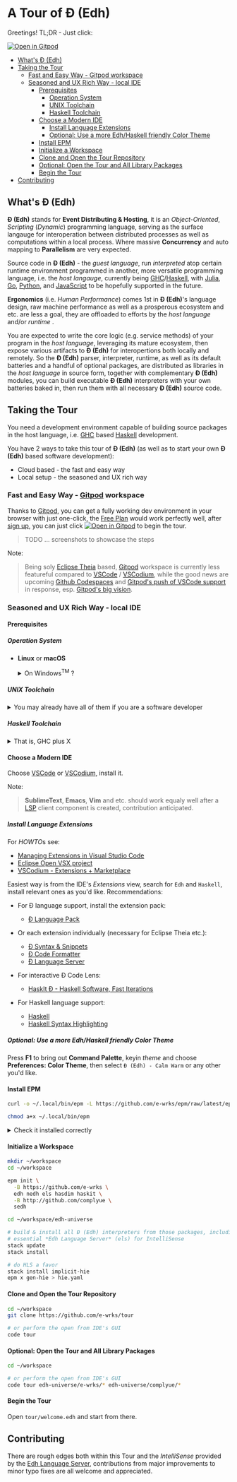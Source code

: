 # A Tour of Đ (Edh)

Greetings! TL;DR - Just click:

[![Open in Gitpod](https://gitpod.io/button/open-in-gitpod.svg)](https://gitpod.io/#https://github.com/complyue/tour)

- [What's Đ (Edh)](#whats-đ-edh)
- [Taking the Tour](#taking-the-tour)
  - [Fast and Easy Way - Gitpod workspace](#fast-and-easy-way---gitpod-workspace)
  - [Seasoned and UX Rich Way - local IDE](#seasoned-and-ux-rich-way---local-ide)
    - [Prerequisites](#prerequisites)
      - [Operation System](#operation-system)
      - [UNIX Toolchain](#unix-toolchain)
      - [Haskell Toolchain](#haskell-toolchain)
    - [Choose a Modern IDE](#choose-a-modern-ide)
      - [Install Language Extensions](#install-language-extensions)
      - [Optional: Use a more Edh/Haskell friendly Color Theme](#optional-use-a-more-edhhaskell-friendly-color-theme)
    - [Install EPM](#install-epm)
    - [Initialize a Workspace](#initialize-a-workspace)
    - [Clone and Open the Tour Repository](#clone-and-open-the-tour-repository)
    - [Optional: Open the Tour and All Library Packages](#optional-open-the-tour-and-all-library-packages)
    - [Begin the Tour](#begin-the-tour)
- [Contributing](#contributing)

## What's Đ (Edh)

**Đ (Edh)** stands for **Event Distributing & Hosting**,
it is an _Object-Oriented_, _Scripting_ (_Dynamic_) programming language,
serving as the surface langauge for interoperation between distributed
processes as well as computations within a local process. Where massive
**Concurrency** and auto mapping to **Parallelism** are very expected.

Source code in **Đ (Edh)** - the _guest language_, run _interpreted_ atop
certain runtime environment programmed in another, more versatile
programming language, i.e. the _host langauge_,
currently being [GHC](https://haskell.org/ghc)/[Haskell](https://haskell.org),
with [Julia](https://julialang.org), [Go](https://golang.org),
[Python](https://python.org), and
[JavaScript](https://developer.mozilla.org/en-US/docs/Web/JavaScript)
to be hopefully supported in the future.

**Ergonomics** (i.e. _Human Performance_) comes 1st in **Đ (Edh)**'s language
design, raw machine performance as well as a prosperous ecosystem and etc.
are less a goal, they are offloaded to efforts by the _host language_ and/or
_runtime_ .

You are expected to write the core logic (e.g. service methods) of your program
in the _host language_, leveraging its mature ecosystem, then expose various
artifacts to **Đ (Edh)** for interopertions both locally and remotely. So the
**Đ (Edh)** parser, interpreter, runtime, as well as its default batteries and
a handful of optional packages, are distributed as libraries in the
_host language_ in source form, together with complementary **Đ (Edh)**
modules, you can build executable **Đ (Edh)** interpreters with your own
batteries baked in, then run them with all necessary **Đ (Edh)** source code.

## Taking the Tour

You need a development environment capable of building source packages in the
host language, i.e. [GHC](https://haskell.org/ghc) based [Haskell](https://haskell.org) development.

You have 2 ways to take this tour of **Đ (Edh)** (as well as to start your
own **Đ (Edh)** based software development):

- Cloud based - the fast and easy way
- Local setup - the seasoned and UX rich way

### Fast and Easy Way - [Gitpod](https://gitpod.io) workspace

Thanks to [Gitpod](https://gitpod.io), you can get a fully working dev
environment in your browser with just one-click, the
[Free Plan](https://www.gitpod.io/pricing) would work perfectly well,
after [sign up](https://gitpod.io/subscription), you can just click
[![Open in Gitpod](https://gitpod.io/button/open-in-gitpod.svg)](https://gitpod.io/#https://github.com/complyue/tour)
to begin the tour.

> TODO ... screenshots to showcase the steps

Note:

> Being soly [Eclipse Theia](https://theia-ide.org) based,
> [Gitpod](https://gitpod.io) workspace is currently less featureful compared
> to [VSCode](https://code.visualstudio.com) / [VSCodium](https://vscodium.com),
> while the good news are upcoming
> [Github Codespaces](https://github.com/features/codespaces) and
> [Gitpod's push of VSCode support](https://www.gitpod.io/blog/root-docker-and-vscode) in response, esp.
> [Gitpod's big vision](https://www.gitpod.io/blog/moving-software-development-to-the-cloud).

### Seasoned and UX Rich Way - local IDE

#### Prerequisites

##### Operation System

- **Linux** or **macOS**

  <details><summary>
  On Windows<sup>TM</sup> ? 
  </summary>

  Consider run a **Linux** guest VM through **VMWare** or **VirtualBox**.

  Another good option, if you have some **Linux** box (either a VPC on the
  cloud or another machine sitting besides you) up, and prefer to run a **VSCode** /
  **VSCodium** IDE native to Windows, check out
  [VSCode Remote Development using SSH](https://code.visualstudio.com/docs/remote/ssh) after following the steps on that **Linux** box.

  </details>

##### UNIX Toolchain

<details><summary>
You may already have all of them if you are a software developer
</summary>

- [bash](https://www.gnu.org/software/bash/) - You already have it

  It comes with a decent **Linux** or **macOS** box.

- [git](https://git-scm.com/) - You get it

  From your **Linux** distribution's package manager, e.g.

  ```bash
  sudo apt install git
  ```

  Or for your **macOS**, run following command and follow its prompts

  > Note:
  > It installs a full fledged compiler toolchain, maybe bloating to
  > you, yet better to have.

  ```bash
  xcode-select --install
  ```

</details>

##### Haskell Toolchain

<details><summary>
That is, GHC plus X
</summary>

- [GHC](https://haskell.org/ghc)
- [Cabal-install](https://www.haskell.org/cabal)

  You install'em all by any single **one**, or **all** of the following:

- [ghcup](https://www.haskell.org/ghcup)
- [Stack](https://haskellstack.org)
- [Nix](https://nixos.org/download.html)

  > Confused? You are not alone, just continue the
  > [struggling](https://www.reddit.com/r/haskell/comments/a69ww2/struggling_to_get_started_with_developing_with)
  > and keep questioning that many (yet none perfect) competing options with
  > the [Haskell community](https://www.haskell.org/community)

</details>

#### Choose a Modern IDE

Choose [VSCode](https://code.visualstudio.com)
or [VSCodium](https://vscodium.com), install it.

Note:

> **SublimeText**, **Emacs**, **Vim** and etc. should work equaly well after a
> [LSP](https://microsoft.github.io/language-server-protocol/overviews/lsp/overview)
> client component is created, contribution anticipated.

##### Install Language Extensions

For *HOWTO*s see:

- [Managing Extensions in Visual Studio Code](https://code.visualstudio.com/docs/editor/extension-gallery)
- [Eclipse Open VSX project](https://open-vsx.org)
- [VSCodium - Extensions + Marketplace](https://github.com/VSCodium/vscodium/blob/master/DOCS.md#extensions-marketplace)

Easiest way is from the IDE's _Extensions_ view, search for `Edh` and `Haskell`, install relevant ones as you'd like. Recommendations:

- For Đ language support, install the extension pack:
  - [Đ Language Pack](https://marketplace.visualstudio.com/items?itemName=ComplYue.edh-vscode-pack)
- Or each extension individually (necessary for Eclipse Theia etc.):

  - [Đ Syntax & Snippets](https://marketplace.visualstudio.com/items?itemName=ComplYue.edh-vscode-syntax)
  - [Đ Code Formatter](https://marketplace.visualstudio.com/items?itemName=ComplYue.edh-vscode-formatter)
  - [Đ Language Server](https://marketplace.visualstudio.com/items?itemName=ComplYue.edh-vscode-lsc)

- For interactive Đ Code Lens:

  - [HaskIt Đ - Haskell Software, Fast Iterations](https://marketplace.visualstudio.com/items?itemName=ComplYue.haskit-vscode)

- For Haskell language support:
  - [Haskell](https://marketplace.visualstudio.com/items?itemName=haskell.haskell)
  - [Haskell Syntax Highlighting](https://marketplace.visualstudio.com/items?itemName=justusadam.language-haskell)

##### Optional: Use a more Edh/Haskell friendly Color Theme

Press **F1** to bring out **Command Palette**, keyin _theme_ and choose
**Preferences: Color Theme**, then select `Đ (Edh) - Calm Warm` or any other
you'd like.

#### Install EPM

```bash
curl -o ~/.local/bin/epm -L https://github.com/e-wrks/epm/raw/latest/epm

chmod a+x ~/.local/bin/epm
```

<details><summary>
Check it installed correctly
</summary>

```console
$ epm --help
epm 0.2.7 >> Edh Package Manager <<

USAGE:
    epm [FLAGS] <SUBCOMMAND>

FLAGS:
    -v, --verbose      Enable verbose output
    -h, --help         Prints help information
    -V, --version      Prints version information
    -B, --base <URL>   URL prefix for upstream package repositories
                         default:  https://github.com/e-wrks
                         environment variable EPM_REPO_BASE overrides above

SUBCOMMANDS:
    init               Initialize current working directory as an EPM home
    install     | i    Install new, or change branches of existing packages
    list        | l    List homes and packages
    update | up | u    Pull upstream changes of packages from tracked branches
    with        | w    Run command within the directory of a package
    run | exec  | x    Run command with all effective EPM home's bin on $PATH
    rm                 Remove specified package(s) from nearest EPM home
```

</details>

#### Initialize a Workspace

```bash
mkdir ~/workspace
cd ~/workspace

epm init \
  -B https://github.com/e-wrks \
  edh nedh els hasdim haskit \
  -B http://github.com/complyue \
  sedh

cd ~/workspace/edh-universe

# build & install all Đ (Edh) interpreters from those packages, including the
# essential *Edh Language Server* (els) for IntelliSense
stack update
stack install

# do HLS a favor
stack install implicit-hie
epm x gen-hie > hie.yaml

```

#### Clone and Open the Tour Repository

```bash
cd ~/workspace
git clone https://github.com/e-wrks/tour

# or perform the open from IDE's GUI
code tour

```

#### Optional: Open the Tour and All Library Packages

```bash
cd ~/workspace

# or perform the open from IDE's GUI
code tour edh-universe/e-wrks/* edh-universe/complyue/*

```

#### Begin the Tour

Open `tour/welcome.edh` and start from there.

## Contributing

There are rough edges both within this Tour and the _IntelliSense_ provided by
the [Edh Language Server](https://github.com/e-wrks/els), contributions from
major improvements to minor typo fixes are all welcome and appreciated.
